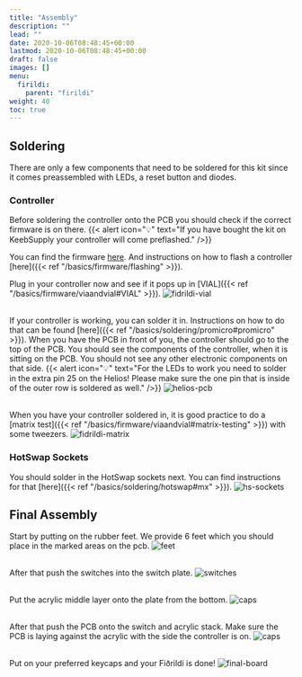 ```yaml
---
title: "Assembly"
description: ""
lead: ""
date: 2020-10-06T08:48:45+00:00
lastmod: 2020-10-06T08:48:45+00:00
draft: false
images: []
menu:
  firildi:
    parent: "firildi"
weight: 40
toc: true
---
```


## Soldering

There are only a few components that need to be soldered for this kit since it comes preassembled with LEDs, a reset button and diodes.

### Controller

Before soldering the controller onto the PCB you should check if the correct firmware is on there.
{{< alert icon="💡" text="If you have bought the kit on KeebSupply your controller will come preflashed." />}}

You can find the firmware <a href="https://files.keeb.supply/firmware/fidrildi/" >here<a>. And instructions on how to flash a controller [here]({{< ref "/basics/firmware/flashing" >}}).

Plug in your controller now and see if it pops up in [VIAL]({{< ref "/basics/firmware/viaandvial#VIAL" >}}).
![fidrildi-vial](fidrildi-vial.png)

<br>If your controller is working, you can solder it in. Instructions on how to do that can be found [here]({{< ref "/basics/soldering/promicro#promicro" >}}). When you have the PCB in front of you, the controller should go to the top of the PCB. You should see the components of the controller, when it is sitting on the PCB. You should not see any other electronic components on that side.
{{< alert icon="💡" text="For the LEDs to work you need to solder in the extra pin 25 on the Helios! Please make sure the one pin that is inside of the outer row is soldered as well." />}}
![helios-pcb](helios-pcb.png)

<br>When you have your controller soldered in, it is good practice to do a [matrix test]({{< ref "/basics/firmware/viaandvial#matrix-testing" >}}) with some tweezers.
![fidrildi-matrix](fidrildi-matrix.png)

### HotSwap Sockets

You should solder in the HotSwap sockets next. You can find instructions for that [here]({{< ref "/basics/soldering/hotswap#mx" >}}).
![hs-sockets](hs-sockets-pcb.png)

## Final Assembly

Start by putting on the rubber feet. We provide 6 feet which you should place in the marked areas on the pcb.
![feet](feet-pcb.png)

<br>After that push the switches into the switch plate.
![switches](plate-switch-stack.png)

<br>Put the acrylic middle layer onto the plate from the bottom.
![caps](acryl-stack.png)

<br>After that push the PCB onto the switch and acrylic stack. Make sure the PCB is laying against the acrylic with the side the controller is on.
![caps](final-stack.png)

<br>Put on your preferred keycaps and your Fiðrildi is done!
![final-board](final-board.png)
